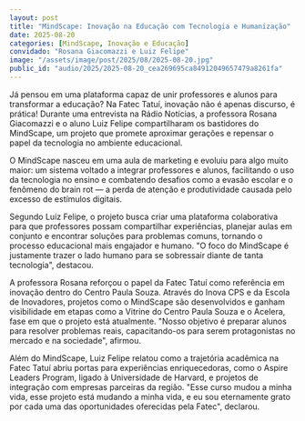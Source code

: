 ```yaml
---
layout: post
title: "MindScape: Inovação na Educação com Tecnologia e Humanização"
date: 2025-08-20
categories: [MindScape, Inovação e Educação]
convidado: "Rosana Giacomazzi e Luiz Felipe"
image: "/assets/image/post/2025/08/2025-08-20.jpg"
public_id: "audio/2025/2025-08-20_cea269695ca84912049657479a8261fa"
---
```


Já pensou em uma plataforma capaz de unir professores e alunos para transformar a educação? Na Fatec Tatuí, inovação não é apenas discurso, é prática! Durante uma entrevista na Rádio Notícias, a professora Rosana Giacomazzi e o aluno Luiz Felipe compartilharam os bastidores do MindScape, um projeto que promete aproximar gerações e repensar o papel da tecnologia no ambiente educacional.

O MindScape nasceu em uma aula de marketing e evoluiu para algo muito maior: um sistema voltado a integrar professores e alunos, facilitando o uso da tecnologia no ensino e combatendo desafios como a evasão escolar e o fenômeno do brain rot — a perda de atenção e produtividade causada pelo excesso de estímulos digitais.

Segundo Luiz Felipe, o projeto busca criar uma plataforma colaborativa para que professores possam compartilhar experiências, planejar aulas em conjunto e encontrar soluções para problemas comuns, tornando o processo educacional mais engajador e humano. "O foco do MindScape é justamente trazer o lado humano para se sobressair diante de tanta tecnologia", destacou.

A professora Rosana reforçou o papel da Fatec Tatuí como referência em inovação dentro do Centro Paula Souza. Através do Inova CPS e da Escola de Inovadores, projetos como o MindScape são desenvolvidos e ganham visibilidade em etapas como a Vitrine do Centro Paula Souza e o Acelera, fase em que o projeto está atualmente. "Nosso objetivo é preparar alunos para resolver problemas reais, capacitando-os para serem protagonistas no mercado e na sociedade", afirmou.

Além do MindScape, Luiz Felipe relatou como a trajetória acadêmica na Fatec Tatuí abriu portas para experiências enriquecedoras, como o Aspire Leaders Program, ligado à Universidade de Harvard, e projetos de integração com empresas parceiras da região. "Esse curso mudou a minha vida, esse projeto está mudando a minha vida, e eu sou eternamente grato por cada uma das oportunidades oferecidas pela Fatec", declarou.

